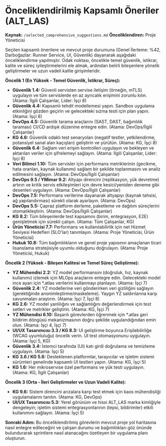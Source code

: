 # Önceliklendirilmiş Kapsamlı Öneriler (ALT_LAS)

**Kaynak:** `/selected_comprehensive_suggestions.md`
**Önceliklendiren:** Proje Yöneticisi

Seçilen kapsamlı önerilere ve mevcut proje durumuna (Genel İlerleme: %42, Darboğazlar: Runner Service, UI, Güvenlik) dayanarak aşağıdaki önceliklendirme yapılmıştır. Odak noktası, öncelikle temel güvenlik, istikrar, kalite ve süreç iyileştirmelerini ele almak, ardından belirli bileşenlere yönelik geliştirmeler ve uzun vadeli kalite girişimleridir.

**Öncelik 1 (En Yüksek - Temel Güvenlik, İstikrar, Süreç):**

*   **Güvenlik 1.4:** Güvenli servisten servise iletişim (örneğin, mTLS) uygulayın ve tüm servislerde en az ayrıcalık erişimini zorunlu kılın. (Atama: İlgili Çalışanlar, Lider: İşçi 8)
*   **Güvenlik 4.4:** Kapsamlı tehdit modellemesi yapın. Sandbox uygulama etkinliğini gözden geçirin ve gelecekteki sızma testi için plan yapın. (Atama: İşçi 8)
*   **DevOps 4.5:** Güvenlik tarama araçlarını (SAST, DAST, bağımlılık taraması) CI/CD ardışık düzenine entegre edin. (Atama: DevOps/İlgili Çalışanlar)
*   **KG 4.6:** Güvenlik odaklı test senaryoları (negatif testler, yetkilendirme, potansiyel sanal alan kaçışları) geliştirin ve yürütün. (Atama: KG, İşçi 8)
*   **Güvenlik 6.4:** Sağlam veri erişim kontrolleri uygulayın ve bekleyen ve aktarılan veriler için şifrelemeyi sağlayın. (Atama: İlgili Çalışanlar, Lider: İşçi 8)
*   **Veri Bilimci 1.10:** Tüm servisler için performans metriklerinin (gecikme, hata oranları, kaynak kullanımı) sağlam bir şekilde toplanmasını ve analiz edilmesini sağlayın. (Atama: DevOps/İlgili Çalışanlar)
*   **DevOps 9.5 / YMimar 9.2:** Altyapı direncini (replikasyon, yük devretme) artırın ve kritik servis etkileşimleri için devre kesici/yeniden deneme gibi desenleri uygulayın. (Atama: DevOps/İlgili Çalışanlar)
*   **DevOps 7.5:** Performans verilerine dayanarak altyapıyı (kaynak tahsisi, ağ yapılandırması) sürekli olarak ayarlayın. (Atama: DevOps)
*   **DevOps 5.5:** Çapraz platform derleme, paketleme ve dağıtım süreçlerini otomatikleştirin. (Atama: DevOps/İlgili Çalışanlar)
*   **KG 8.2:** Tüm bileşenlerde test kapsamını (birim, entegrasyon, E2E) genişletmek için sürekli çalışın. (Atama: Tüm Çalışanlar, KG)
*   **Ürün Yöneticisi 7.7:** Performans ve kullanılabilirlik için net Hizmet Seviyesi Hedefleri (SLO'lar) tanımlayın. (Atama: Proje Yöneticisi, Ürün Yöneticisi)
*   **Hukuk 10.8:** Tüm bağımlılıkların ve genel proje yapısının amaçlanan ticari lisanslama stratejisiyle uyumlu olduğunu doğrulayın. (Atama: Proje Yöneticisi, Hukuk)

**Öncelik 2 (Yüksek - Bileşen Kalitesi ve Temel Süreç Geliştirme):**

*   **YZ Mühendisi 2.2:** YZ model performansını (doğruluk, hız, kaynak kullanımı) izlemek için MLOps araçlarını entegre edin. Gelecekteki model ince ayarı için *.atlas verilerini kullanmayı planlayın. (Atama: İşçi 7)
*   **Güvenlik 2.4:** YZ modellerine veri gönderirken veri gizliliğini sağlayın (gerektiğinde anonimleştirme/maskeleme). Yaygın YZ saldırılarına karşı savunmaları araştırın. (Atama: İşçi 7, İşçi 8)
*   **KG 2.6:** YZ model yanlılığını ve sağlamlığını değerlendirmek için test setleri ve metrikler geliştirin. (Atama: KG, İşçi 7)
*   **YZ Mühendisi 6.10:** Başarılı görevlerden öğrenmek için *.atlas geri bildirim döngüsü mekanizmasının doğru şekilde uygulandığından emin olun. (Atama: İşçi 4, İşçi 7)
*   **UI/UX Tasarımcısı 3.3 / KG 8.3:** UI geliştirme boyunca Erişilebilirliğe (WCAG uyumluluğu) öncelik verin. UI test otomasyonunu uygulayın. (Atama: İşçi 5, KG)
*   **Güvenlik 3.4:** İstemci tarafında (UI) katı girdi doğrulama ve temizleme uygulayın. (Atama: İşçi 5)
*   **KG 3.6 / KG 5.6:** Desteklenen platformlar, tarayıcılar ve işletim sistemi sürümleri genelinde kapsamlı UI testleri yapın. (Atama: KG, İşçi 5)
*   **KG 1.6:** Her mikroservise özel performans ve yük testi uygulayın. (Atama: KG, İlgili Çalışanlar)

**Öncelik 3 (Orta - İleri Geliştirmeler ve Uzun Vadeli Kalite):**

*   **KG 9.6:** Sistem direncini arızalara karşı test etmek için kaos mühendisliği uygulamalarını tanıtın. (Atama: KG, DevOps)
*   **UI/UX Tasarımcısı 5.3:** Yerel görünüm ve hissi ALT_LAS marka kimliğiyle dengeleyin; işletim sistemi entegrasyonlarının (tepsi, bildirimler) etkili kullanımını sağlayın. (Atama: İşçi 5)

**Sonraki Adım:** Bu önceliklendirilmiş görevlerin mevcut proje yol haritasına nasıl entegre edileceğini ve çalışan durumu ve bağımlılıkları göz önünde bulundurarak sprintlere nasıl atanacağını özetleyen bir uygulama planı oluşturun.
